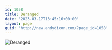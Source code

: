 ```yaml
---
id: 1058
title: Deranged
date: '2023-03-17T13:45:16+00:00'
layout: page
guid: 'http://new.andydixon.com/?page_id=1058'
---
```


![Deranged](https://i0.wp.com/assets.g8x2.ldn.idrivee2-23.com/posters/Deranged%2001.jpg?w=1200&ssl=1 "Deranged")